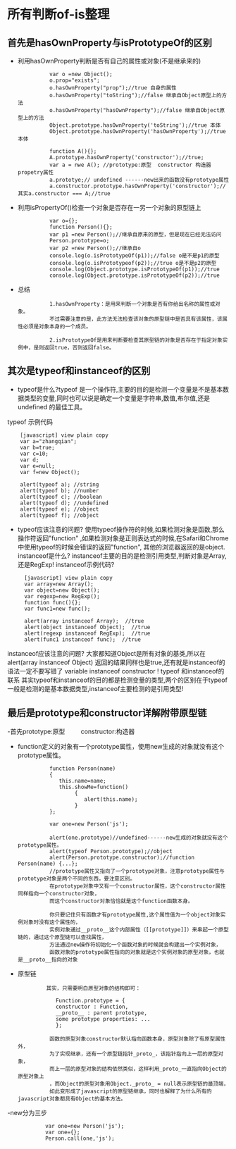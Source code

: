 # 所有判断of-is整理 # 

## 首先是hasOwnProperty与isPrototypeOf的区别 ##

- 利用hasOwnProperty判断是否有自己的属性或对象(不是继承来的)

                var o =new Object();
                o.prop="exists";
                o.hasOwnProperty("prop");//true 自身的属性
                o.hasOwnProperty("toString");//false 继承自Object原型上的方法
                o.hasOwnProperty("hasOwnProperty");//false 继承自Object原型上的方法
                Object.prototype.hasOwnProperty('toString');//true 本体
                Object.prototype.hasOwnProperty('hasOwnProperty');//true 本体
                
                function A(){};
                A.prototype.hasOwnProperty('constructor');//true;
                var a = nwe A(); //prototype:原型  constructor 构造器  propetry属性
                a.prototye;// undefined ------new出来的函数没有prototype属性               
                a.constructor.prototype.hasOwnProperty('constructor');//其实a.constructor === A;//true

- 利用isPropertyOf()检查一个对象是否存在一另一个对象的原型链上

                var o={};
                function Person(){};
                var p1 =new Person();//继承自原来的原型，但是现在已经无法访问
                Person.prototype=o;
                var p2 =new Person();//继承自o
                console.log(o.isPrototypeOf(p1));//false o是不是p1的原型
                console.log(o.isPrototypeof(p2));//true o是不是p2的原型
                console.log(Object.prototype.isPrototypeOf(p1));//true
                console.log(Object.prototype.isPrototypeOf(p2));//true
                
- 总结

                1.hasOwnProperty：是用来判断一个对象是否有你给出名称的属性或对象。
                不过需要注意的是，此方法无法检查该对象的原型链中是否具有该属性，该属性必须是对象本身的一个成员。
                
                2.isPrototypeOf是用来判断要检查其原型链的对象是否存在于指定对象实例中，是则返回true，否则返回false。
                
## 其次是typeof和instanceof的区别 ##

- typeof是什么?typeof 是一个操作符,主要的目的是检测一个变量是不是基本数据类型的变量,同时也可以说是确定一个变量是字符串,数值,布尔值,还是undefined
的最佳工具。

typeof 示例代码

        [javascript] view plain copy
        var a="zhangqian";  
        var b=true;  
        var c=10;  
        var d;  
        var e=null;  
        var f=new Object();  
  
        alert(typeof a); //string  
        alert(typeof b); //number  
        alert(typeof c); //boolean  
        alert(typeof d); //undefined  
        alert(typeof e); //object  
        alert(typeof f); //object  
        
- typeof应该注意的问题?
   使用typeof操作符的时候,如果检测对象是函数,那么操作符返回"function" ,如果检测对象是正则表达式的时候,在Safari和Chrome中使用typeof的时候会错误的返回"function",
其他的浏览器返回的是object.
instanceof是什么?
    instanceof主要的目的是检测引用类型,判断对象是Array,还是RegExp!
instanceof示例代码?
   
        [javascript] view plain copy
        var array=new Array();  
        var object=new Object();  
        var regexp=new RegExp();  
        function func(){};  
        var func1=new func();  

        alert(array instanceof Array);  //true  
        alert(object instanceof Object);  //true  
        alert(regexp instanceof RegExp);  //true  
        alert(func1 instanceof func);  //true  
        
instanceof应该注意的问题?
    大家都知道Object是所有对象的基类,所以在alert(array instanceof Object) 返回的结果同样也是true,还有就是instanceof的语法一定不要写错了 variable instanceof constructor !
typeof  和instanceof的联系
     其实typeof和instanceof的目的都是检测变量的类型,两个的区别在于typeof一般是检测的是基本数据类型,instanceof主要检测的是引用类型!
     
 ## 最后是prototype和constructor详解附带原型链 ##
 
 -首先prototype:原型 　　 constructor:构造器
- function定义的对象有一个prototype属性，使用new生成的对象就没有这个prototype属性。

                function Person(name)  
                {  
                   this.name=name;  
                   this.showMe=function()  
                        {  
                           alert(this.name);  
                        }  
                };  

                var one=new Person('js');  

                alert(one.prototype)//undefined------new生成的对象就没有这个prototype属性。
                alert(typeof Person.prototype);//object  
                alert(Person.prototype.constructor);//function Person(name) {...}; 
                //prototype属性又指向了一个prototype对象，注意prototype属性与prototype对象是两个不同的东西，要注意区别。
                在prototype对象中又有一个constructor属性，这个constructor属性同样指向一个constructor对象，
                而这个constructor对象恰恰就是这个function函数本身。
                
                你只要记住只有函数才有prototype属性,这个属性值为一个object对象实例对象时没有这个属性的，
                实例对象通过__proto__这个内部属性（[[prototype]]）来串起一个原型链的，通过这个原型链可以查找属性，
                方法通过new操作符初始化一个函数对象的时候就会构建出一个实例对象，
                函数对象的prototype属性指向的对象就是这个实例对象的原型对象，也就是__proto__指向的对象
                
- 原型链

               其实，只需要明白原型对象的结构即可：

                  Function.prototype = {
                  constructor : Function,
                  __proto__ : parent prototype,
                  some prototype properties: ...
                  };

                函数的原型对象constructor默认指向函数本身，原型对象除了有原型属性外，
                为了实现继承，还有一个原型链指针_proto_，该指针指向上一层的原型对象，
                而上一层的原型对象的结构依然类似，这样利用_proto_一直指向Object的原型对象上
                ，而Object的原型对象用Object._proto_ = null表示原型链的最顶端，
                如此变形成了javascript的原型链继承，同时也解释了为什么所有的javascript对象都具有Object的基本方法。

-new分为三步

                var one=new Person('js');
                var one={};  
                Person.call(one,'js');
